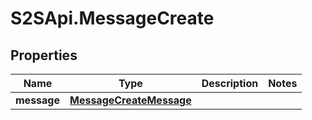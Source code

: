 # S2SApi.MessageCreate

## Properties

Name | Type | Description | Notes
------------ | ------------- | ------------- | -------------
**message** | [**MessageCreateMessage**](MessageCreateMessage.md) |  | 



